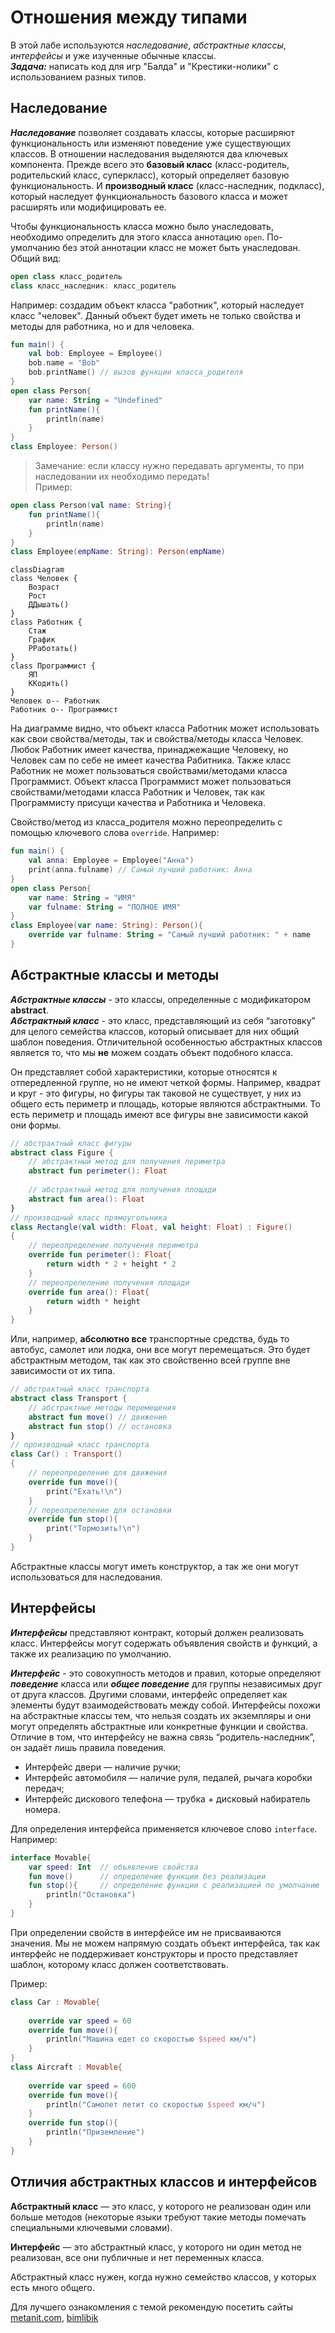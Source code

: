 # Отношения между типами
В этой лабе используются *наследование*, *абстрактные классы*, *интерфейсы* и уже изученные обычные классы.   
***Задача:*** написать код для игр "Балда" и "Крестики-нолики" с использованием разных типов.

## Наследование
***Наследование*** позволяет создавать классы, которые расширяют функциональность или изменяют поведение уже существующих классов. В отношении наследования выделяются два ключевых компонента. Прежде всего это **базовый класс** (класс-родитель, родительский класс, суперкласс), который определяет базовую функциональность. И **производный класс** (класс-наследник, подкласс), который наследует функциональность базового класса и может расширять или модифицировать ее.      

Чтобы функциональность класса можно было унаследовать, необходимо определить для этого класса аннотацию `open`. По-умолчанию без этой аннотации класс не может быть унаследован.      
Общий вид:    
```Kotlin
open class класс_родитель
class класс_наследник: класс_родитель
```

Например: создадим объект класса "работник", который наследует класс "человек". Данный объект будет иметь не только свойства и методы для работника, но и для человека.
```Kotlin
fun main() {
    val bob: Employee = Employee()
    bob.name = "Bob"
    bob.printName() // вызов функции класса_родителя
}
open class Person{
    var name: String = "Undefined"
    fun printName(){
        println(name)
    }
}
class Employee: Person()
```
> Замечание: если классу нужно передавать аргументы, то при наследовании их необходимо передать!        
> Пример:
```Kotlin
open class Person(val name: String){
    fun printName(){
        println(name)
    }
}
class Employee(empName: String): Person(empName)
```
```mermaid
classDiagram
class Человек {
    Возраст
    Рост
    ДДышать()
}
class Работник {
    Стаж
    График
    РРаботать()
}
class Программист {
    ЯП
    ККодить()
}       
Человек o-- Работник 
Работник o-- Программист
```
На диаграмме видно, что объект класса Работник может использовать как свои свойства/методы, так и свойства/методы класса Человек. Любок Работник имеет качества, принаджежащие Человеку, но Человек сам по себе не имеет качества Рабитника. Также класс Работник не может пользоваться свойствами/методами класса Программист. 
Объект класса Программист может пользоваться свойствами/методами класса Работник и Человек, так как Программисту присущи качества и Работника и Человека.     
        
Свойство/метод из класса_родителя можно переопределить с помощью ключевого слова `override`. Например:
```Kotlin
fun main() {
    val anna: Employee = Employee("Анна")
    print(anna.fulname) // Самый лучший работник: Анна
}
open class Person{
    var name: String = "ИМЯ"
    var fulname: String = "ПОЛНОЕ ИМЯ"
}
class Employee(var name: String): Person(){
    override var fulname: String = "Самый лучший работник: " + name
}
```

## Абстрактные классы и методы
***Абстрактные классы*** - это классы, определенные с модификатором **abstract**.       
***Абстрактный класс*** - это класс, представляющий из себя “заготовку” для целого семейства классов, который описывает для них общий шаблон поведения. Отличительной особенностью абстрактных классов является то, что мы **не** можем создать объект подобного класса.

Он представляет собой характеристики, которые относятся к отпередленной группе, но не имеют четкой формы. Например, квадрат и круг - это фигуры, но фигуры так таковой не существует, у них из общего есть периметр и площадь, которые являются абстрактными. То есть периметр и площадь имеют все фигуры вне зависимости какой они формы.
```Kotlin
// абстрактный класс фигуры
abstract class Figure {
    // абстрактный метод для получения периметра
    abstract fun perimeter(): Float
 
    // абстрактный метод для получения площади
    abstract fun area(): Float
}
// производный класс прямоугольника
class Rectangle(val width: Float, val height: Float) : Figure()
{
    // переопределение получения периметра
    override fun perimeter(): Float{
        return width * 2 + height * 2
    }
    // переопрелеление получения площади
    override fun area(): Float{
        return width * height
    }
}
```
Или, например, **абсолютно все** транспортные средства, будь то автобус, самолет или лодка, они все могут перемещаться. Это будет абстрактным методом, так как это свойственно всей группе вне зависимости от их типа.
```Kotlin
// абстрактный класс транспорта
abstract class Transport {
    // абстрактные методы перемещения
    abstract fun move() // движение
    abstract fun stop() // остановка
}
// производный класс транспорта
class Car() : Transport()
{
    // переопределение для движения
    override fun move(){
        print("Ехать!\n")
    }
    // переопрелеление для остановки
    override fun stop(){
        print("Тормозить!\n")
    }
}
```
Абстрактные классы могут иметь конструктор, а так же они могут использоваться для наследования.  


## Интерфейсы
***Интерфейсы*** представляют контракт, который должен реализовать класс. Интерфейсы могут содержать объявления свойств и функций, а также их реализацию по умолчанию.

***Интерфейс*** - это совокупность методов и правил, которые определяют ***поведение*** класса или ***общее поведение*** для группы независимых друг от друга классов. Другими словами, интерфейс определяет как элементы будут взаимодействовать между собой.
Интерфейсы похожи на абстрактные классы тем, что нельзя создать их экземпляры и они могут определять абстрактные или конкретные функции и свойства. Отличие в том, что интерфейсу не важна связь “родитель-наследник”, он задаёт лишь правила поведения.

- Интерфейс двери — наличие ручки;
- Интерфейс автомобиля — наличие руля, педалей, рычага коробки передач;
- Интерфейс дискового телефона — трубка + дисковый набиратель номера.

Для определения интерфейса применяется ключевое слово `interface`. Например:
```Kotlin
interface Movable{
    var speed: Int  // объявление свойства
    fun move()      // определение функции без реализации
    fun stop(){     // определение функции с реализацией по умолчанию
        println("Остановка")
    }
}
```

При определении свойств в интерфейсе им не присваиваются значения. Мы не можем напрямую создать объект интерфейса, так как интерфейс не поддерживает конструкторы и просто представляет шаблон, которому класс должен соответствовать. 

Пример:
```Kotlin
class Car : Movable{
 
    override var speed = 60
    override fun move(){
        println("Машина едет со скоростью $speed км/ч")
    }
}
class Aircraft : Movable{
     
    override var speed = 600
    override fun move(){
        println("Самолет летит со скоростью $speed км/ч")
    }
    override fun stop(){
        println("Приземление")
    }
}
```
## Отличия абстрактных классов и интерфейсов

**Абстрактный класс** — это класс, у которого не реализован один или больше методов (некоторые языки требуют такие методы помечать специальными ключевыми словами).

**Интерфейс** — это абстрактный класс, у которого ни один метод не реализован, все они публичные и нет переменных класса.

Абстрактный класс нужен, когда нужно семейство классов, у которых есть много общего.

Для лучшего ознакомления с темой рекомендую посетить сайты [metanit.com](https://metanit.com/kotlin/tutorial/), [bimlibik](https://bimlibik.github.io/posts/kotlin-abstract-classes-and-interfaces/)
